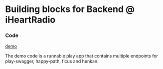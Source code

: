 # Building blocks for Backend @ iHeartRadio

### Code
[demo](https://github.com/joyfulvillage/TWScalaDemo2017)

The demo code is a runnable play app that contains multiple endpoints for play-swagger, happy-path, ficus and henkan.